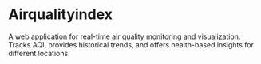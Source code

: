 # Airqualityindex
A web application for real-time air quality monitoring and visualization. Tracks AQI, provides historical trends, and offers health-based insights for different locations.
